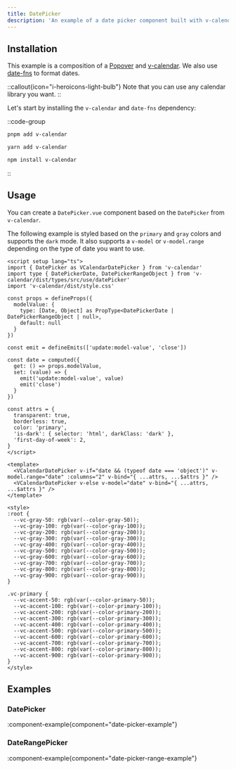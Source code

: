 ```yaml
---
title: DatePicker
description: 'An example of a date picker component built with v-calendar.'
---
```


## Installation

This example is a composition of a [Popover](/components/popover) and [v-calendar](https://github.com/nathanreyes/v-calendar). We also use [date-fns](https://date-fns.org/) to format dates.

::callout{icon="i-heroicons-light-bulb"}
Note that you can use any calendar library you want.
::

Let's start by installing the `v-calendar` and `date-fns` dependency:

::code-group

```bash [pnpm]
pnpm add v-calendar
```

```bash [yarn]
yarn add v-calendar
```

```bash [npm]
npm install v-calendar
```

::

## Usage

You can create a `DatePicker.vue` component based on the `DatePicker` from `v-calendar`.

The following example is styled based on the `primary` and `gray` colors and supports the `dark` mode. It also supports a `v-model` or `v-model.range` depending on the type of date you want to use.

```vue [components/DatePicker.vue]
<script setup lang="ts">
import { DatePicker as VCalendarDatePicker } from 'v-calendar'
import type { DatePickerDate, DatePickerRangeObject } from 'v-calendar/dist/types/src/use/datePicker'
import 'v-calendar/dist/style.css'

const props = defineProps({
  modelValue: {
    type: [Date, Object] as PropType<DatePickerDate | DatePickerRangeObject | null>,
    default: null
  }
})

const emit = defineEmits(['update:model-value', 'close'])

const date = computed({
  get: () => props.modelValue,
  set: (value) => {
    emit('update:model-value', value)
    emit('close')
  }
})

const attrs = {
  transparent: true,
  borderless: true,
  color: 'primary',
  'is-dark': { selector: 'html', darkClass: 'dark' },
  'first-day-of-week': 2,
}
</script>

<template>
  <VCalendarDatePicker v-if="date && (typeof date === 'object')" v-model.range="date" :columns="2" v-bind="{ ...attrs, ...$attrs }" />
  <VCalendarDatePicker v-else v-model="date" v-bind="{ ...attrs, ...$attrs }" />
</template>

<style>
:root {
  --vc-gray-50: rgb(var(--color-gray-50));
  --vc-gray-100: rgb(var(--color-gray-100));
  --vc-gray-200: rgb(var(--color-gray-200));
  --vc-gray-300: rgb(var(--color-gray-300));
  --vc-gray-400: rgb(var(--color-gray-400));
  --vc-gray-500: rgb(var(--color-gray-500));
  --vc-gray-600: rgb(var(--color-gray-600));
  --vc-gray-700: rgb(var(--color-gray-700));
  --vc-gray-800: rgb(var(--color-gray-800));
  --vc-gray-900: rgb(var(--color-gray-900));
}

.vc-primary {
  --vc-accent-50: rgb(var(--color-primary-50));
  --vc-accent-100: rgb(var(--color-primary-100));
  --vc-accent-200: rgb(var(--color-primary-200));
  --vc-accent-300: rgb(var(--color-primary-300));
  --vc-accent-400: rgb(var(--color-primary-400));
  --vc-accent-500: rgb(var(--color-primary-500));
  --vc-accent-600: rgb(var(--color-primary-600));
  --vc-accent-700: rgb(var(--color-primary-700));
  --vc-accent-800: rgb(var(--color-primary-800));
  --vc-accent-900: rgb(var(--color-primary-900));
}
</style>
```

## Examples

### DatePicker

:component-example{component="date-picker-example"}

### DateRangePicker

:component-example{component="date-picker-range-example"}
